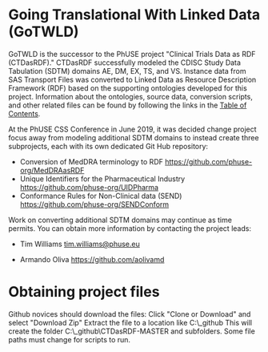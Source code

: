 # Going Translational With Linked Data (GoTWLD) 
GoTWLD is the successor to the PhUSE project "Clinical Trials Data as RDF (CTDasRDF)." CTDasRDF successfully modeled the CDISC Study Data Tabulation (SDTM) domains AE, DM, EX, TS, and VS. Instance data from  SAS Transport Files was converted to Linked Data as Resource Description Framework (RDF) based on the supporting ontologies developed for this project. Information about the ontologies, source data, conversion scripts, and other related files can be found by following the links in the  [Table of Contents](doc/TableOfContents.md).

At the PhUSE CSS Conference in June 2019, it was decided change project focus away from modeling additional SDTM domains to instead create three subprojects, each with its own dedicated Git Hub repository:

* Conversion of MedDRA terminology to RDF <https://github.com/phuse-org/MedDRAasRDF>
* Unique Identifiers for the Pharmaceutical Industry <https://github.com/phuse-org/UIDPharma>
* Conformance Rules for Non-Clinical data (SEND) <https://github.com/phuse-org/SENDConform>

Work on converting additional SDTM domains may continue as time permits. You can obtain more information by contacting the project leads:

* Tim Williams <tim.williams@phuse.eu>

* Armando Oliva <https://github.com/aolivamd>


# Obtaining project files
Github novices should download the files: 
Click "Clone or Download" and select "Download Zip"
Extract the file to a location like  C:\\_github
This will create the folder C:\\_github\\CTDasRDF-MASTER and subfolders. Some file paths must change for scripts to run. 